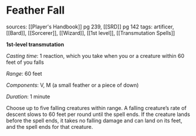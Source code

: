 # Feather Fall
sources: [[Player's Handbook]] pg 239, [[SRD]] pg 142
tags: artificer, [[Bard]], [[Sorcerer]], [[Wizard]], [[1st level]], [[Transmutation Spells]]

**1st-level transmutation**

*Casting time*: 1 reaction, which you take when you or a creature within 60 feet of you falls

*Range*: 60 feet

*Components*: V, M (a small feather or a piece of down)

*Duration*: 1 minute

Choose up to five falling creatures within range. A falling creature’s rate of descent slows to 60 feet per round until the spell ends. If the creature lands before the spell ends, it takes no falling damage and can land on its feet, and the spell ends for that creature.
